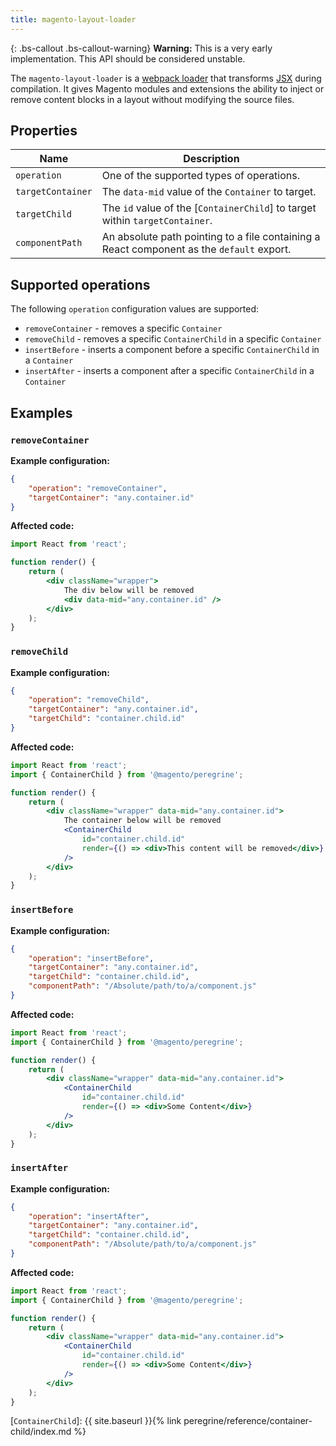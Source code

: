 ```yaml
---
title: magento-layout-loader
---
```


{: .bs-callout .bs-callout-warning}
**Warning:** This is a very early implementation. This API should be considered unstable.


The `magento-layout-loader` is a [webpack loader] that transforms [JSX] during compilation.
It gives Magento modules and extensions the ability to inject or remove content blocks in a layout without modifying the source files.

## Properties

| Name              | Description                                                                               |
| ----------------- | ----------------------------------------------------------------------------------------- |
| `operation`       | One of the supported types of operations.                                                 |
| `targetContainer` | The `data-mid` value of the `Container` to target.                                        |
| `targetChild`     | The `id` value of the [`ContainerChild`] to target within `targetContainer`.              |
| `componentPath`   | An absolute path pointing to a file containing a React component as the `default` export. |

## Supported operations

The following `operation` configuration values are supported:

* `removeContainer` - removes a specific `Container`
* `removeChild` - removes a specific `ContainerChild` in a specific `Container`
* `insertBefore` - inserts a component before a specific `ContainerChild` in a `Container`
* `insertAfter` - inserts a component after a specific `ContainerChild` in a `Container`

## Examples

### `removeContainer`

**Example configuration:**

``` json
{
    "operation": "removeContainer",
    "targetContainer": "any.container.id"
}
```

**Affected code:**
``` jsx
import React from 'react';

function render() {
    return (
        <div className="wrapper">
            The div below will be removed
            <div data-mid="any.container.id" />
        </div>
    );
}
```

### `removeChild`

**Example configuration:**

``` json
{
    "operation": "removeChild",
    "targetContainer": "any.container.id",
    "targetChild": "container.child.id"
}
```

**Affected code:**
``` jsx
import React from 'react';
import { ContainerChild } from '@magento/peregrine';

function render() {
    return (
        <div className="wrapper" data-mid="any.container.id">
            The container below will be removed
            <ContainerChild
                id="container.child.id"
                render={() => <div>This content will be removed</div>}
            />
        </div>
    );
}
```

### `insertBefore`

**Example configuration:**

``` json
{
    "operation": "insertBefore",
    "targetContainer": "any.container.id",
    "targetChild": "container.child.id",
    "componentPath": "/Absolute/path/to/a/component.js"
}
```

**Affected code:**
``` jsx
import React from 'react';
import { ContainerChild } from '@magento/peregrine';

function render() {
    return (
        <div className="wrapper" data-mid="any.container.id">
            <ContainerChild
                id="container.child.id"
                render={() => <div>Some Content</div>}
            />
        </div>
    );
}
```

### `insertAfter`

**Example configuration:**
``` json
{
    "operation": "insertAfter",
    "targetContainer": "any.container.id",
    "targetChild": "container.child.id",
    "componentPath": "/Absolute/path/to/a/component.js"
}
```

**Affected code:**
``` jsx
import React from 'react';
import { ContainerChild } from '@magento/peregrine';

function render() {
    return (
        <div className="wrapper" data-mid="any.container.id">
            <ContainerChild
                id="container.child.id"
                render={() => <div>Some Content</div>}
            />
        </div>
    );
}
```

[webpack loader]: https://webpack.js.org/concepts/loaders/
[JSX]: https://reactjs.org/docs/introducing-jsx.html
[`ContainerChild`]: {{ site.baseurl }}{% link peregrine/reference/container-child/index.md %}
